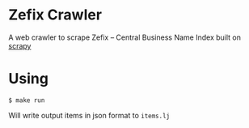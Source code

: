 Zefix Crawler
=============
A web crawler to scrape Zefix – Central Business Name Index built on
[scrapy](http://scrapy.org)

# Using
```
$ make run
```

Will write output items in json format to `items.lj`
